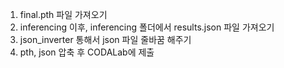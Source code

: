 1. final.pth 파일 가져오기
2. inferencing 이후, inferencing 폴더에서 results.json 파일 가져오기
3. json_inverter 통해서 json 파일 줄바꿈 해주기
4. pth, json 압축 후 CODALab에 제출 
